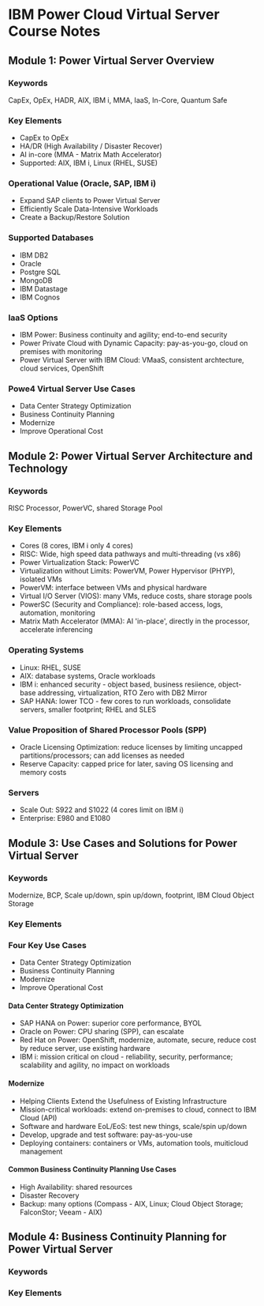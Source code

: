 # IBM Power Cloud Virtual Server Course Notes

## Module 1: Power Virtual Server Overview

### Keywords
CapEx, OpEx, HADR, AIX, IBM i, MMA, IaaS, In-Core, Quantum Safe

### Key Elements
- CapEx to OpEx
- HA/DR (High Availability / Disaster Recover)
- AI in-core (MMA - Matrix Math Accelerator)
- Supported: AIX, IBM i, Linux (RHEL, SUSE)
  
### Operational Value (Oracle, SAP, IBM i)  
- Expand SAP clients to Power Virtual Server  
- Efficiently Scale Data-Intensive Workloads  
- Create a Backup/Restore Solution

### Supported Databases
- IBM DB2
- Oracle
- Postgre SQL
- MongoDB
- IBM Datastage
- IBM Cognos

### IaaS Options
- IBM Power: Business continuity and agility; end-to-end security
- Power Private Cloud with Dynamic Capacity: pay-as-you-go, cloud on premises with monitoring
- Power Virtual Server with IBM Cloud: VMaaS, consistent archtecture, cloud services, OpenShift

### Powe4 Virtual Server Use Cases
- Data Center Strategy Optimization
- Business Continuity Planning
- Modernize
- Improve Operational Cost

## Module 2: Power Virtual Server Architecture and Technology

### Keywords
RISC Processor, PowerVC, shared Storage Pool

### Key Elements
- Cores (8 cores, IBM i only 4 cores)
- RISC: Wide, high speed data pathways and multi-threading (vs x86)
- Power Virtualization Stack: PowerVC
- Virtualization without Limits: PowerVM, Power Hypervisor (PHYP), isolated VMs
- PowerVM: interface between VMs and physical hardware
- Virtual I/O Server (VIOS): many VMs, reduce costs, share storage pools
- PowerSC (Security and Compliance): role-based access, logs, automation, monitoring
- Matrix Math Accelerator (MMA): AI 'in-place', directly in the processor, accelerate inferencing

### Operating Systems
- Linux: RHEL, SUSE
- AIX: database systems, Oracle workloads
- IBM i: enhanced security - object based, business resiience, object-base addressing, virtualization, RTO Zero with DB2 Mirror
- SAP HANA: lower TCO - few cores to run workloads, consolidate servers, smaller footprint; RHEL and SLES

### Value Proposition of Shared Processor Pools (SPP)
- Oracle Licensing Optimization: reduce licenses by limiting uncapped partitions/processors; can add licenses as needed 
- Reserve Capacity: capped price for later, saving OS licensing and memory costs

### Servers
- Scale Out: S922 and S1022 (4 cores limit on IBM i)
- Enterprise: E980 and E1080

## Module 3: Use Cases and Solutions for Power Virtual Server

### Keywords
Modernize, BCP, Scale up/down, spin up/down, footprint, IBM Cloud Object Storage

### Key Elements

### Four Key Use Cases
- Data Center Strategy Optimization
- Business Continuity Planning
- Modernize
- Improve Operational Cost

#### Data Center Strategy Optimization
- SAP HANA on Power: superior core performance, BYOL
- Oracle on Power: CPU sharing (SPP), can escalate
- Red Hat on Power: OpenShift, modernize, automate, secure, reduce cost by reduce server, use existing hardware
- IBM i: mission critical on cloud - reliability, security, performance; scalability and agility, no impact on workloads

#### Modernize
- Helping Clients Extend the Usefulness of Existing Infrastructure
- Mission-critical workloads: extend on-premises to cloud, connect to IBM Cloud (API)
- Software and hardware EoL/EoS: test new things, scale/spin up/down
- Develop, upgrade and test software: pay-as-you-use
- Deploying containers: containers or VMs, automation tools, muiticloud management

#### Common Business Continuity Planning Use Cases
- High Availability: shared resources
- Disaster Recovery
- Backup: many options (Compass - AIX, Linux; Cloud Object Storage; FalconStor; Veeam - AIX)

## Module 4: Business Continuity Planning for Power Virtual Server

### Keywords


### Key Elements
